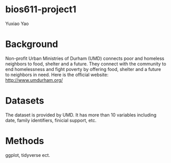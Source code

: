 # bios611-project1
Yuxiao Yao

# Background 
Non-profit Urban Ministries of Durham (UMD) connects poor and homeless neighbors to food, shelter and a future. They connect with the community to end homelessness and fight poverty by offering food, shelter and a future to neighbors in need. Here is the official website: http://www.umdurham.org/

# Datasets
The dataset is provided by UMD. It has more than 10 variables including date, family identifiers, finicial support, etc. 

# Methods

ggplot, tidyverse ect.
